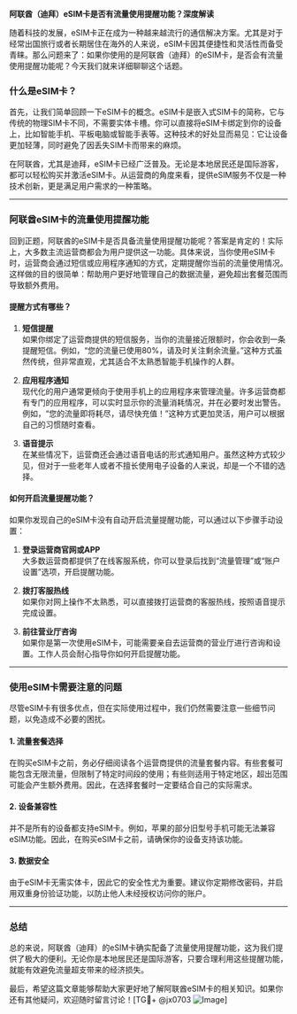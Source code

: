**阿联酋（迪拜）eSIM卡是否有流量使用提醒功能？深度解读**

随着科技的发展，eSIM卡正在成为一种越来越流行的通信解决方案。尤其是对于经常出国旅行或者长期居住在海外的人来说，eSIM卡因其便捷性和灵活性而备受青睐。那么问题来了：如果你使用的是阿联酋（迪拜）的eSIM卡，是否会有流量使用提醒功能呢？今天我们就来详细聊聊这个话题。

### 什么是eSIM卡？

首先，让我们简单回顾一下eSIM卡的概念。eSIM卡是嵌入式SIM卡的简称，它与传统的物理SIM卡不同，不需要实体卡槽。你可以直接将eSIM卡绑定到你的设备上，比如智能手机、平板电脑或智能手表等。这种技术的好处显而易见：它让设备更加轻薄，同时避免了因丢失SIM卡而带来的麻烦。

在阿联酋，尤其是迪拜，eSIM卡已经广泛普及。无论是本地居民还是国际游客，都可以轻松购买并激活eSIM卡。从运营商的角度来看，提供eSIM服务不仅是一种技术创新，更是满足用户需求的一种策略。

---

### 阿联酋eSIM卡的流量使用提醒功能

回到正题，阿联酋的eSIM卡是否具备流量使用提醒功能呢？答案是肯定的！实际上，大多数主流运营商都会为用户提供这一功能。具体来说，当你使用eSIM卡时，运营商会通过短信或应用程序通知的方式，定期提醒你当前的流量使用情况。这样做的目的很简单：帮助用户更好地管理自己的数据流量，避免超出套餐范围而导致额外费用。

#### 提醒方式有哪些？

1. **短信提醒**  
   如果你绑定了运营商提供的短信服务，当你的流量接近限额时，你会收到一条提醒短信。例如，“您的流量已使用80%，请及时关注剩余流量。”这种方式虽然传统，但非常直观，尤其适合不太熟悉智能手机操作的人群。

2. **应用程序通知**  
   现代化的用户通常更倾向于使用手机上的应用程序来管理流量。许多运营商都有专门的应用程序，可以实时显示你的流量消耗情况，并在必要时发出警告。例如，“您的流量即将耗尽，请尽快充值！”这种方式更加灵活，用户可以根据自己的习惯随时查看。

3. **语音提示**  
   在某些情况下，运营商还会通过语音电话的形式通知用户。虽然这种方式较少见，但对于一些老年人或者不擅长使用电子设备的人来说，却是一个不错的选择。

#### 如何开启流量提醒功能？

如果你发现自己的eSIM卡没有自动开启流量提醒功能，可以通过以下步骤手动设置：

1. **登录运营商官网或APP**  
   大多数运营商都提供了在线客服系统，你可以登录后找到“流量管理”或“账户设置”选项，开启提醒功能。

2. **拨打客服热线**  
   如果你对网上操作不太熟悉，可以直接拨打运营商的客服热线，按照语音提示完成设置。

3. **前往营业厅咨询**  
   如果你是第一次使用eSIM卡，可能需要亲自去运营商的营业厅进行咨询和设置。工作人员会耐心指导你如何开启提醒功能。

---

### 使用eSIM卡需要注意的问题

尽管eSIM卡有很多优点，但在实际使用过程中，我们仍然需要注意一些细节问题，以免造成不必要的困扰。

#### 1. 流量套餐选择
在购买eSIM卡之前，务必仔细阅读各个运营商提供的流量套餐内容。有些套餐可能包含无限流量，但限制了特定时间段的使用；有些则适用于特定地区，超出范围可能会产生额外费用。因此，在选择套餐时一定要结合自己的实际需求。

#### 2. 设备兼容性
并不是所有的设备都支持eSIM卡。例如，苹果的部分旧型号手机可能无法兼容eSIM功能。因此，在购买eSIM卡之前，请确保你的设备支持该功能。

#### 3. 数据安全
由于eSIM卡无需实体卡，因此它的安全性尤为重要。建议你定期修改密码，并启用双重身份验证功能，以防止他人未经授权访问你的账户。

---

### 总结

总的来说，阿联酋（迪拜）的eSIM卡确实配备了流量使用提醒功能，这为我们提供了极大的便利。无论你是本地居民还是国际游客，只要合理利用这些提醒功能，就能有效避免流量超支带来的经济损失。

最后，希望这篇文章能够帮助大家更好地了解阿联酋eSIM卡的相关知识。如果你还有其他疑问，欢迎随时留言讨论！[TG💪+ @jx0703 ![Image](https://github.com/user-attachments/assets/dbca1d08-cadb-493c-b0ec-ad6f7a83f270)]